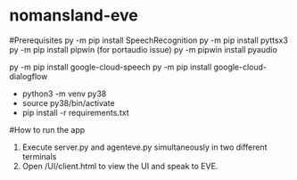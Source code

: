 # nomansland-eve

#Prerequisites
py -m pip install SpeechRecognition
py -m pip install pyttsx3
py -m pip install pipwin   (for portaudio issue)
py -m pipwin install pyaudio

py -m pip install google-cloud-speech
py -m pip install google-cloud-dialogflow

- python3 -m venv py38
- source py38/bin/activate
- pip install -r requirements.txt

#How to run the app
1. Execute server.py and agenteve.py simultaneously in two different terminals
2. Open /UI/client.html to view the UI and speak to EVE.

